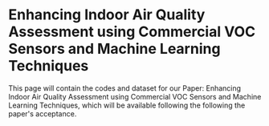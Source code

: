 # Enhancing Indoor Air Quality Assessment using Commercial VOC Sensors and Machine Learning Techniques
This page will contain the codes and dataset for our Paper: Enhancing Indoor Air Quality Assessment using Commercial VOC Sensors and Machine Learning Techniques, which will be available following the following the paper's acceptance.
